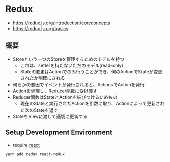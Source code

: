 # Redux
* https://redux.js.org/introduction/coreconcepts
* https://redux.js.org/basics


## 概要
* Storeという一つのStoreを管理するためのモデルを持つ
    * これは、setterを持たないただのモデル(read-only)
    * Stateの変更はActionでのみ行うことができ、何のActionでStateが変更されたか明確にされる
* 何らかの要因でイベントが発行されると、ActionsでActionを発行
* Actionを処理し、Reducer関数に受け渡す
* Reducer関数はStateとActionを結びつけるためもの
    * 現在のStateと実行されたActionを引数に取り、Actionによって更新された次のStateを返す
* StateをViewに渡して適切に更新する


## Setup Development Environment
* require [react](react.md)

```
yarn add redux react-redux
```
